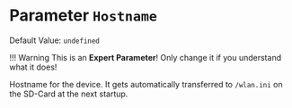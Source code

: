 # Parameter `Hostname`
Default Value: `undefined`

!!! Warning
    This is an **Expert Parameter**! Only change it if you understand what it does!

Hostname for the device.
It gets automatically transferred to `/wlan.ini` on the SD-Card at the next startup.
